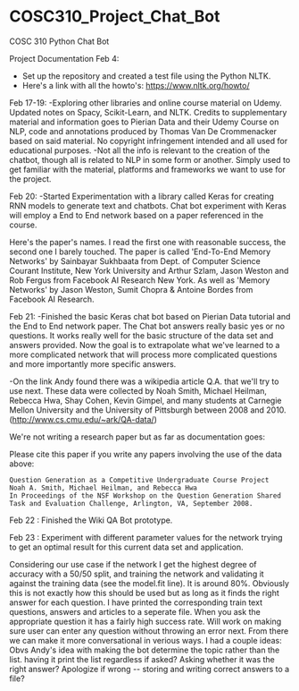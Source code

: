 # COSC310_Project_Chat_Bot
 COSC 310 Python Chat Bot
 
Project Documentation
Feb 4:
- Set up the repository and created a test file using the Python NLTK.
- Here's a link with all the howto's:
  https://www.nltk.org/howto/

Feb 17-19:
-Exploring other libraries and online course material on Udemy.
Updated notes on Spacy, Scikit-Learn, and NLTK. 
Credits to supplementary material and information goes to Pierian Data and their Udemy Course on NLP, code and annotations produced by Thomas Van De Crommenacker based on said material.
No copyright infringement intended and all used for educational purposes.
-Not all the info is relevant to the creation of the chatbot, though all is related to NLP in some form or another. Simply used to get familiar with the material, platforms and frameworks we want to use for the project.

Feb 20:
-Started Experimentation with a library called Keras for creating RNN models to generate text and chatbots.
 Chat bot experiment with Keras will employ a End to End network based on a paper referenced in the course. 
 
 Here's the paper's names. I read the first one with reasonable success, the second one I barely touched.
 The paper is called 'End-To-End Memory Networks' by Sainbayar Sukhbaata from Dept. of Computer Science Courant Institute, New York University and Arthur Szlam, Jason Weston and Rob Fergus from Facebook AI Research New York. 
 As well as 'Memory Networks' by Jason Weston, Sumit Chopra & Antoine Bordes from Facebook AI Research.

Feb 21:
-Finished the basic Keras chat bot based on Pierian Data tutorial and the End to End network paper. The Chat bot answers
really basic yes or no questions. It works really well for the basic structure of the data set and answers provided. 
 Now the goal is to extrapolate what we've learned to a more complicated network that will process more complicated questions and more importantly more specific answers. 

-On the link Andy found there was a wikipedia article Q.A. that we'll try to use next.
These data were collected by Noah Smith, Michael Heilman, Rebecca Hwa, Shay Cohen, Kevin Gimpel, and many students at Carnegie Mellon University and the University of Pittsburgh between 2008 and 2010. (http://www.cs.cmu.edu/~ark/QA-data/)

We're not writing a research paper but as far as documentation goes:

Please cite this paper if you write any papers involving the use of the data above:

    Question Generation as a Competitive Undergraduate Course Project
    Noah A. Smith, Michael Heilman, and Rebecca Hwa
    In Proceedings of the NSF Workshop on the Question Generation Shared Task and Evaluation Challenge, Arlington, VA, September 2008. 
    
Feb 22 : Finished the Wiki QA Bot prototype.

Feb 23 : Experiment with different parameter values for the network trying to get an 
optimal result for this current data set and application.

Considering our use case if the network I get the highest degree of accuracy with a 50/50 split, and training the network and validating it against the training data (see the model.fit line). It is around 80%. Obviously this is not exactly how this should be used but as long as it finds the right answer for each question. I have printed the corresponding train text questions, answers and articles to a seperate file. When you ask the appropriate question it has a fairly high success rate. Will work on making sure user can enter any question without throwing an error next. From there we can make it more conversational in verious ways. I had a couple ideas:
Obvs Andy's idea with making the bot determine the topic rather than the list.
having it print the list regardless if asked?
Asking whether it was the right answer?
Apologize if wrong -- storing and writing correct answers to a file?

